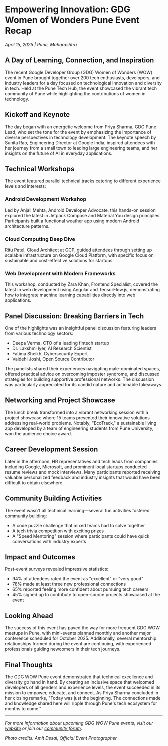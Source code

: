# Empowering Innovation: GDG Women of Wonders Pune Event Recap

*April 15, 2025 | Pune, Maharashtra*

## A Day of Learning, Connection, and Inspiration

The recent Google Developer Group (GDG) Women of Wonders (WOW) event in Pune brought together over 200 tech enthusiasts, developers, and industry leaders for a day focused on technological innovation and diversity in tech. Held at the Pune Tech Hub, the event showcased the vibrant tech community of Pune while highlighting the contributions of women in technology.

## Kickoff and Keynote

The day began with an energetic welcome from Priya Sharma, GDG Pune Lead, who set the tone for the event by emphasizing the importance of diverse perspectives in technology development. The keynote speech by Sunita Rao, Engineering Director at Google India, inspired attendees with her journey from a small town to leading large engineering teams, and her insights on the future of AI in everyday applications.

## Technical Workshops

The event featured parallel technical tracks catering to different experience levels and interests:

### Android Development Workshop
Led by Anjali Mehta, Android Developer Advocate, this hands-on session explored the latest in Jetpack Compose and Material You design principles. Participants built a functional weather app using modern Android architecture patterns.

### Cloud Computing Deep Dive
Ritu Patel, Cloud Architect at GCP, guided attendees through setting up scalable infrastructure on Google Cloud Platform, with specific focus on sustainable and cost-effective solutions for startups.

### Web Development with Modern Frameworks
This workshop, conducted by Zara Khan, Frontend Specialist, covered the latest in web development using Angular and TensorFlow.js, demonstrating how to integrate machine learning capabilities directly into web applications.

## Panel Discussion: Breaking Barriers in Tech

One of the highlights was an insightful panel discussion featuring leaders from various technology sectors:

- Deepa Verma, CTO of a leading fintech startup
- Dr. Lakshmi Iyer, AI Research Scientist
- Fatima Sheikh, Cybersecurity Expert
- Vaidehi Joshi, Open Source Contributor

The panelists shared their experiences navigating male-dominated spaces, offered practical advice on overcoming imposter syndrome, and discussed strategies for building supportive professional networks. The discussion was particularly appreciated for its candid nature and actionable takeaways.

## Networking and Project Showcase

The lunch break transformed into a vibrant networking session with a project showcase where 15 teams presented their innovative solutions addressing real-world problems. Notably, "EcoTrack," a sustainable living app developed by a team of engineering students from Pune University, won the audience choice award.

## Career Development Session

Later in the afternoon, HR representatives and tech leads from companies including Google, Microsoft, and prominent local startups conducted resume reviews and mock interviews. Many participants reported receiving valuable personalized feedback and industry insights that would have been difficult to obtain elsewhere.

## Community Building Activities

The event wasn't all technical learning—several fun activities fostered community building:

- A code puzzle challenge that mixed teams had to solve together
- A tech trivia competition with exciting prizes
- A "Speed Mentoring" session where participants could have quick conversations with industry experts

## Impact and Outcomes

Post-event surveys revealed impressive statistics:
- 94% of attendees rated the event as "excellent" or "very good"
- 78% made at least three new professional connections
- 65% reported feeling more confident about pursuing tech careers
- 45% signed up to contribute to open-source projects showcased at the event

## Looking Ahead

The success of this event has paved the way for more frequent GDG WOW meetups in Pune, with mini-events planned monthly and another major conference scheduled for October 2025. Additionally, several mentorship relationships formed during the event are continuing, with experienced professionals guiding newcomers in their tech journeys.

## Final Thoughts

The GDG WOW Pune event demonstrated that technical excellence and diversity go hand in hand. By creating an inclusive space that welcomed developers of all genders and experience levels, the event succeeded in its mission to empower, educate, and connect. As Priya Sharma concluded in her closing remarks, "Today was just the beginning. The connections made and knowledge shared here will ripple through Pune's tech ecosystem for months to come."

---

*For more information about upcoming GDG WOW Pune events, visit our [website](#) or join our [community forum](#).*

*Photo credits: Amit Desai, Official Event Photographer*
